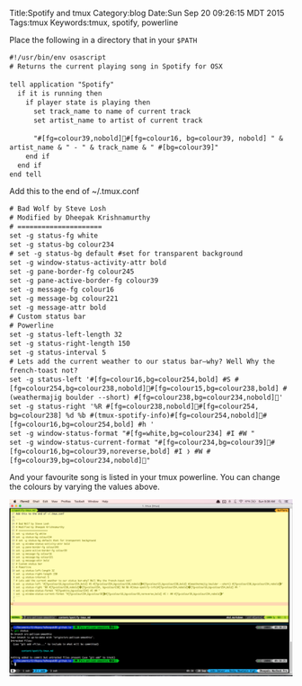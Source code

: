 Title:Spotify and tmux 
Category:blog 
Date:Sun Sep 20 09:26:15 MDT 2015
Tags:tmux
Keywords:tmux, spotify, powerline

Place the following in a directory that in your `$PATH`

```
#!/usr/bin/env osascript
# Returns the current playing song in Spotify for OSX

tell application "Spotify"
  if it is running then
    if player state is playing then
      set track_name to name of current track
      set artist_name to artist of current track

      "#[fg=colour39,nobold]#[fg=colour16, bg=colour39, nobold] " & artist_name & " - " & track_name & " #[bg=colour39]"
    end if
  end if
end tell
```

Add this to the end of ~/.tmux.conf

```
# Bad Wolf by Steve Losh
# Modified by Dheepak Krishnamurthy
# =====================
set -g status-fg white
set -g status-bg colour234
# set -g status-bg default #set for transparent background
set -g window-status-activity-attr bold
set -g pane-border-fg colour245
set -g pane-active-border-fg colour39
set -g message-fg colour16
set -g message-bg colour221
set -g message-attr bold
# Custom status bar
# Powerline
set -g status-left-length 32
set -g status-right-length 150
set -g status-interval 5
# Lets add the current weather to our status bar—why? Well Why the french-toast not?
set -g status-left '#[fg=colour16,bg=colour254,bold] #S #[fg=colour254,bg=colour238,nobold]#[fg=colour15,bg=colour238,bold] #(weathermajig boulder --short) #[fg=colour238,bg=colour234,nobold]'
set -g status-right '%R #[fg=colour238,nobold]#[fg=colour254, bg=colour238] %d %b #(tmux-spotify-info)#[fg=colour254,nobold]#[fg=colour16,bg=colour254,bold] #h '
set -g window-status-format "#[fg=white,bg=colour234] #I #W "
set -g window-status-current-format "#[fg=colour234,bg=colour39]#[fg=colour16,bg=colour39,noreverse,bold] #I ❭ #W #[fg=colour39,bg=colour234,nobold]"
```

And your favourite song is listed in your tmux powerline. You can change the colours by varying the values above. 

![tmux-spotify](/images/tmux-spotify.png)
